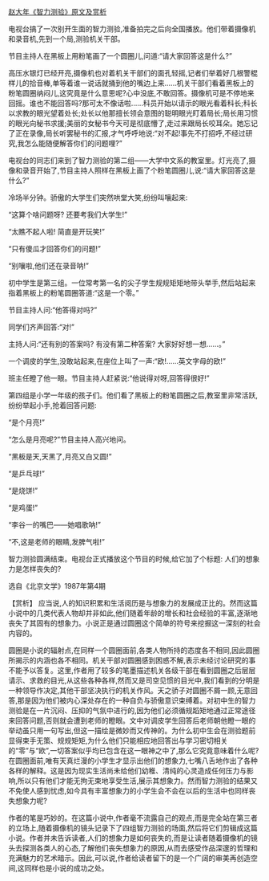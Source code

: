 [赵大年《智力测验》原文及赏析](https://www.vrrw.net/wx/15253.html)

电视台搞了一次别开生面的智力测验,准备拍完之后向全国播放。他们带着摄像机和录音机,先到一个局,测验机关干部。

节目主持人在黑板上用粉笔画了一个圆圈儿,问道:“请大家回答这是什么?”

高压水银灯已经开亮,摄像机也对着机关干部们的面孔轻摇,记者们举着好几根警棍样儿的拾音棒,单等着谁一说话就捅到他的嘴边上来……机关干部们看着黑板上的粉笔圆圈纳闷儿,这究竟是什么意思呢?心中没底,不敢回答。摄像机可是不停地来回摇。谁也不能回答吗?那可太不像话啦……科员开始以请示的眼光看着科长;科长以求教的眼光望着处长;处长以他那擅长领会意图的聪明眼光盯着局长;局长用习惯的眼光向秘书求援;美丽的女秘书今天可是彻底懵了,走过来跟局长咬耳朵。她忘记了正在录像,局长听罢秘书的汇报,才气呼呼地说:“对不起!事先不打招呼,不经过研究,我怎么能随便解答你们的问题哩?”

电视台的同志们来到了智力测验的第二组——大学中文系的教室里。灯光亮了,摄像和录音开始了,节目主持人照样在黑板上画了个粉笔圆圈儿,说:“请大家回答这是什么?”

冷场半分钟。骄傲的大学生们突然哄堂大笑,纷纷叫嚷起来:

“这算个啥问题呀? 还要考我们大学生!”

“太瞧不起人啦! 简直是开玩笑!”

“只有傻瓜才回答你们的问题!”

“别嚷啦,他们还在录音呐!”

初中学生是第三组。一位常考第一名的尖子学生规规矩矩地带头举手,然后站起来指着黑板上的粉笔圆圈答道:“这是一个零。”

节目主持人问:“他答得对吗?”

同学们齐声回答:“对!”

主持人问:“还有别的答案吗? 有没有第二种答案? 大家好好想一想……。”

一个调皮的学生,没敢站起来,在座位上叫了一声:“欧!……英文字母的欧!”

班主任瞪了他一眼。节目主持人赶紧说:“他说得对呀,回答得很好!”

第四组是小学一年级的孩子们。他们看了黑板上的粉笔圆圈之后,教室里非常活跃,纷纷举起小手,抢着回答问题:

“是个月亮!”

“怎么是月亮呢?”节目主持人高兴地问。

“黑板是天,天黑了,月亮又白又圆!”

“是乒乓球!”

“是烧饼!”

“是鸡蛋!”

“李谷一的嘴巴——她唱歌呐!”

“不,这是老师的眼睛,发脾气啦!”

智力测验圆满结束。电视台正式播放这个节目的时候,给它加了个标题: 人们的想象力是怎样丧失的?

选自《北京文学》1987年第4期



【赏析】 应当说,人的知识积累和生活阅历是与想象力的发展成正比的。然而这篇小说中的几类代表人物却并非如此,他们随着年龄的增长和社会经验的丰富,逐渐地丧失了其固有的想象力。小说正是通过圆圈这个简单的符号来挖掘这一深刻的社会内容的。

圆圈是小说的辐射点,在同样一个圆圈面前,各类人物所持的态度各不相同,因此圆圈所揭示的内涵也各不相同。机关干部对圆圈感到困惑不解,表示未经讨论研究的事不能予以答复。这里,作者用了较多的笔墨描述机关各级干部在看到圆圈之后层层请示、求救的目光,从这些各种各样,然而又是司空见惯的目光中,我们看到的分明是一种领导作决定,其他干部坚决执行的机关作风。天之骄子对圆圈不屑一顾,无意回答,那是因为他们被内心深处存在的一种自负与骄傲意识束缚着。对初中生的智力测验是在一片沉闷、压抑的气氛中进行的,因为他们必须循规蹈矩地通过正常途径来回答问题,否则就会遭到老师的瞪眼。文中对调皮学生回答后老师朝他瞪一眼的举动虽只用一句写出,但这一描绘是微妙而又传神的。为什么初中生会在测验题前显得束手无策、规规矩矩,为什么他们只能相应地回答出与学习密切相关的“零”与“欧”,一切答案似乎均已包含在这一眼神之中了,那么它究竟意味着什么呢? 在圆圈面前,唯有天真烂漫的小学生才显示出他们的想象力,七嘴八舌地作出了各种各样的解释。这是因为现实生活尚未给他们幼稚、清纯的心灵造成任何压力与影响,所以只有他们才能无拘无束地享受生活,展示其想象力。然而智力测验的结果又不免使人感到忧虑,如今具有丰富想象力的小学生会不会在以后的生活中也同样丧失想象力呢?

作者的笔是巧妙的。在这篇小说中,作者毫不流露自己的观点,而是完全站在第三者的立场上,随着摄像机的镜头记录下了四组智力测验的场面,然后将它们剪辑成这篇小说。作者并未告诉读者,人们的想象力是如何丧失的,而是让读者随着摄像机的镜头去探测各类人的心态,了解他们丧失想象力的原因,从而去感受作品深邃的哲理和充满魅力的艺术暗示。因此,可以说,作者给读者留下的是一个广阔的审美再创造空间,这同样也是小说的成功之处。

